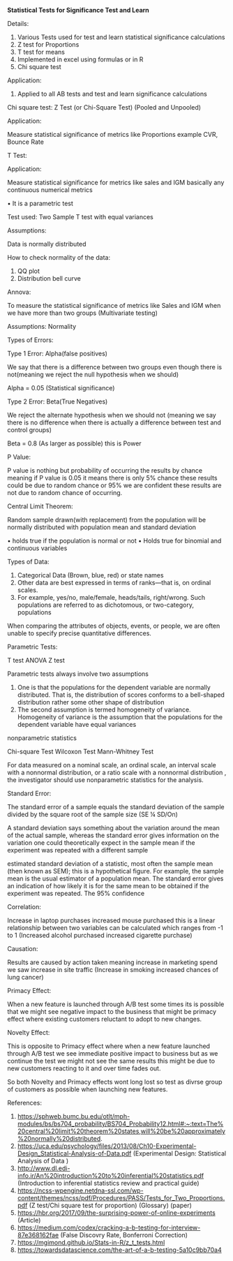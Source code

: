 
**Statistical Tests for Significance Test and Learn**


Details:

1.	Various Tests used for test and learn statistical significance calculations
2.	Z test for Proportions
3.	T test for means
4.	Implemented in excel using formulas or in R
6.	Chi square test

Application:

1.	Applied to all AB tests and test and learn significance calculations

Chi square test: Z Test (or Chi-Square Test) (Pooled and Unpooled)

Application:

Measure statistical significance of metrics like Proportions example CVR, Bounce Rate


T Test:

Application:

Measure statistical significance for metrics like sales and IGM basically any continuous numerical metrics

•	It is a parametric test

Test used: Two Sample T test with equal variances

Assumptions:

Data is normally distributed

How to check normality of the data:

1.	QQ plot
2.	Distribution bell curve

Annova:

To measure the statistical significance of metrics like Sales and IGM when we have more than two groups (Multivariate testing)

Assumptions:
Normality

Types of Errors:

Type 1 Error: Alpha(false positives)

We say that there is a difference between two groups even though there is not(meaning we reject the null hypothesis when we should)

Alpha = 0.05 (Statistical significance)

Type 2 Error: Beta(True Negatives)

We reject the alternate hypothesis when we should not (meaning we say there is no difference when there is actually a difference between test and control groups)

Beta = 0.8 (As larger as possible) this is Power

P Value:

P value is nothing but probability of occurring the results by chance meaning if P value is 0.05 it means there is only 5% chance these results could be due to random chance or 95% we are confident these results are not due to random chance of occurring.


Central Limit Theorem:

Random sample drawn(with replacement) from the population will be normally distributed with population mean and standard deviation

•	holds true if the population is normal or not
•	Holds true for binomial and continuous variables

Types of Data:

1.	Categorical Data (Brown, blue, red) or state names
2.	Other data are best expressed in terms of ranks—that is, on ordinal scales.
3.	For example, yes/no, male/female, heads/tails, right/wrong. Such populations are referred to as dichotomous, or two-category, populations

When comparing the attributes of objects, events, or people, we are often unable to specify precise quantitative differences.

Parametric Tests:

T test
ANOVA
Z test

Parametric tests always involve two assumptions

1.	One is that the populations for the dependent variable are normally distributed. That is, the distribution of scores conforms to a bell-shaped distribution rather some other shape of distribution
2.	The second assumption is termed homogeneity of variance. Homogeneity of variance is the assumption that the populations for the dependent variable have equal variances

nonparametric statistics

Chi-square Test
Wilcoxon Test
Mann-Whitney Test

For data measured on a nominal scale, an ordinal scale, an interval scale with a nonnormal distribution, or a ratio scale with a nonnormal distribution , the investigator should use nonparametric statistics for the analysis.

Standard Error:

The standard error of a sample equals the standard deviation of the sample divided by the square root of the sample size (SE ¼ SD/On)

A standard deviation says something about the variation around the mean of the actual sample, whereas the standard error gives information on the variation one could theoretically expect in the sample mean if the experiment was repeated with a different sample

estimated standard deviation of a statistic, most often the sample mean (then known as SEM); this is a hypothetical figure. For example, the sample mean is the usual estimator of a population mean. The standard error gives an indication of how likely it is for the same mean to be obtained if the experiment was repeated. The 95% confidence


Correlation:

Increase in laptop purchases increased mouse purchased this is a linear relationship between two variables can be calculated which ranges from -1 to 1 (Increased alcohol purchased increased cigarette purchase)

Causation:

Results are caused by action taken meaning increase in marketing spend we saw increase in site traffic (Increase in smoking increased chances of lung cancer)


Primacy Effect:

When a new feature is launched through A/B test some times its is possible that we might see negative impact to the business that might be primacy effect where existing customers reluctant to adopt to new changes.

Novelty Effect:

This is opposite to Primacy effect where when a new feature launched through A/B test we see immediate positive impact to business but as we continue the test we might not see the same results this might be due to new customers reacting to it and over time fades out.

So both Novelty and Primacy effects wont long lost so test as divrse group of customers as possible when launching new features.


References:
1.	https://sphweb.bumc.bu.edu/otlt/mph-modules/bs/bs704_probability/BS704_Probability12.html#:~:text=The%20central%20limit%20theorem%20states,will%20be%20approximately%20normally%20distributed.
2.	https://uca.edu/psychology/files/2013/08/Ch10-Experimental-Design_Statistical-Analysis-of-Data.pdf (Experimental Design: Statistical Analysis of Data )
3.	http://www.dl.edi-info.ir/An%20introduction%20to%20inferential%20statistics.pdf (Introduction to inferential statistics review and practical guide)
4.	https://ncss-wpengine.netdna-ssl.com/wp-content/themes/ncss/pdf/Procedures/PASS/Tests_for_Two_Proportions.pdf (Z test/Chi square test for proportion) (Glossary) (paper)
5.	https://hbr.org/2017/09/the-surprising-power-of-online-experiments (Article)
6.	https://medium.com/codex/cracking-a-b-testing-for-interview-87e368162fae (False Discovry Rate, Bonferroni Correction)
7.	https://mgimond.github.io/Stats-in-R/z_t_tests.html
8.	https://towardsdatascience.com/the-art-of-a-b-testing-5a10c9bb70a4
